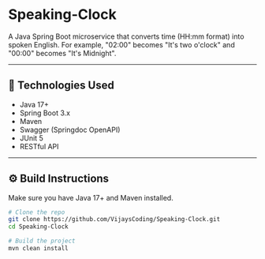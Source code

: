 # Speaking-Clock

A Java Spring Boot microservice that converts time (HH:mm format) into spoken English. For example, "02:00" becomes "It's two o'clock" and "00:00" becomes "It's Midnight".

---

## 🧰 Technologies Used

- Java 17+
- Spring Boot 3.x
- Maven
- Swagger (Springdoc OpenAPI)
- JUnit 5
- RESTful API

---

## ⚙️ Build Instructions

Make sure you have Java 17+ and Maven installed.

```bash
# Clone the repo
git clone https://github.com/VijaysCoding/Speaking-Clock.git
cd Speaking-Clock

# Build the project
mvn clean install
